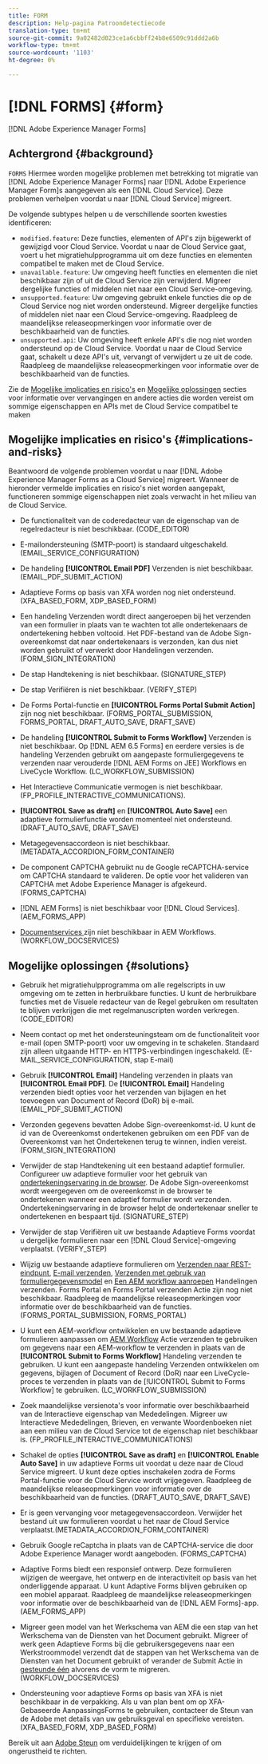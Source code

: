 ```yaml
---
title: FORM
description: Help-pagina Patroondetectiecode
translation-type: tm+mt
source-git-commit: 9a02482d023ce1a6cbbff24b8e6509c91ddd2a6b
workflow-type: tm+mt
source-wordcount: '1103'
ht-degree: 0%

---
```



# [!DNL FORMS] {#form}

[!DNL Adobe Experience Manager Forms]

## Achtergrond {#background}

`FORMS` Hiermee worden mogelijke problemen met betrekking tot migratie van  [!DNL Adobe Experience Manager Forms] naar  [!DNL Adobe Experience Manager Form]s aangegeven als een  [!DNL Cloud Service]. Deze problemen verhelpen voordat u naar [!DNL Cloud Service] migreert.

De volgende subtypes helpen u de verschillende soorten kwesties identificeren:

* `modified.feature`: Deze functies, elementen of API&#39;s zijn bijgewerkt of gewijzigd voor Cloud Service. Voordat u naar de Cloud Service gaat, voert u het migratiehulpprogramma uit om deze functies en elementen compatibel te maken met de Cloud Service.
* `unavailable.feature`: Uw omgeving heeft functies en elementen die niet beschikbaar zijn of uit de Cloud Service zijn verwijderd. Migreer dergelijke functies of middelen niet naar een Cloud Service-omgeving.
* `unsupported.feature`: Uw omgeving gebruikt enkele functies die op de Cloud Service nog niet worden ondersteund. Migreer dergelijke functies of middelen niet naar een Cloud Service-omgeving. Raadpleeg de maandelijkse releaseopmerkingen voor informatie over de beschikbaarheid van de functies.
* `unsupported.api`: Uw omgeving heeft enkele API&#39;s die nog niet worden ondersteund op de Cloud Service. Voordat u naar de Cloud Service gaat, schakelt u deze API&#39;s uit, vervangt of verwijdert u ze uit de code. Raadpleeg de maandelijkse releaseopmerkingen voor informatie over de beschikbaarheid van de functies.

Zie de [Mogelijke implicaties en risico&#39;s](#implications-and-risks) en [Mogelijke oplossingen](#solutions) secties voor informatie over vervangingen en andere acties die worden vereist om sommige eigenschappen en APIs met de Cloud Service compatibel te maken

## Mogelijke implicaties en risico&#39;s {#implications-and-risks}

Beantwoord de volgende problemen voordat u naar [!DNL Adobe Experience Manager Forms as a Cloud Service] migreert. Wanneer de hieronder vermelde implicaties en risico&#39;s niet worden aangepakt, functioneren sommige eigenschappen niet zoals verwacht in het milieu van de Cloud Service.

* De functionaliteit van de coderedacteur van de eigenschap van de regelredacteur is niet beschikbaar. (CODE_EDITOR)

* E-mailondersteuning (SMTP-poort) is standaard uitgeschakeld. (EMAIL_SERVICE_CONFIGURATION)

* De handeling **[!UICONTROL Email PDF]** Verzenden is niet beschikbaar.(EMAIL_PDF_SUBMIT_ACTION)

* Adaptieve Forms op basis van XFA worden nog niet ondersteund. (XFA_BASED_FORM, XDP_BASED_FORM)

* Een handeling Verzenden wordt direct aangeroepen bij het verzenden van een formulier in plaats van te wachten tot alle ondertekenaars de ondertekening hebben voltooid. Het PDF-bestand van de Adobe Sign-overeenkomst dat naar ondertekenaars is verzonden, kan dus niet worden gebruikt of verwerkt door Handelingen verzenden. (FORM_SIGN_INTEGRATION)

* De stap Handtekening is niet beschikbaar. (SIGNATURE_STEP)

* De stap Verifiëren is niet beschikbaar. (VERIFY_STEP)

* De Forms Portal-functie en **[!UICONTROL Forms Portal Submit Action]** zijn nog niet beschikbaar. (FORMS_PORTAL_SUBMISSION, FORMS_PORTAL, DRAFT_AUTO_SAVE, DRAFT_SAVE)

* De handeling **[!UICONTROL Submit to Forms Workflow]** Verzenden is niet beschikbaar. Op [!DNL AEM 6.5 Forms] en eerdere versies is de handeling Verzenden gebruikt om aangepaste formuliergegevens te verzenden naar verouderde [!DNL AEM Forms on JEE] Workflows en LiveCycle Workflow. (LC_WORKFLOW_SUBMISSION)

* Het Interactieve Communicatie vermogen is niet beschikbaar.  (FP_PROFILE_INTERACTIVE_COMMUNICATIONS).

* **[!UICONTROL Save as draft]** en  **[!UICONTROL Auto Save]** een adaptieve formulierfunctie worden momenteel niet ondersteund. (DRAFT_AUTO_SAVE, DRAFT_SAVE)

* Metagegevensaccordeon is niet beschikbaar. (METADATA_ACCORDION_FORM_CONTAINER)

* De component CAPTCHA gebruikt nu de Google reCAPTCHA-service om CAPTCHA standaard te valideren. De optie voor het valideren van CAPTCHA met Adobe Experience Manager is afgekeurd. (FORMS_CAPTCHA)

* [!DNL AEM Forms] is niet beschikbaar voor  [!DNL Cloud Services]. (AEM_FORMS_APP)

* [Documentservices ](https://experienceleague.adobe.com/docs/experience-manager-65/forms/install-aem-forms/osgi-installation/install-configure-document-services.html?lang=en#deployment-topology) zijn niet beschikbaar in AEM Workflows. (WORKFLOW_DOCSERVICES)

## Mogelijke oplossingen {#solutions}

* Gebruik het migratiehulpprogramma om alle regelscripts in uw omgeving om te zetten in herbruikbare functies. U kunt de herbruikbare functies met de Visuele redacteur van de Regel gebruiken om resultaten te blijven verkrijgen die met regelmanuscripten worden verkregen. (CODE_EDITOR)

* Neem contact op met het ondersteuningsteam om de functionaliteit voor e-mail (open SMTP-poort) voor uw omgeving in te schakelen. Standaard zijn alleen uitgaande HTTP- en HTTPS-verbindingen ingeschakeld. (E-MAIL_SERVICE_CONFIGURATION, stap E-mail)

* Gebruik **[!UICONTROL Email]** Handeling verzenden in plaats van **[!UICONTROL Email PDF]**. De **[!UICONTROL Email]** Handeling verzenden biedt opties voor het verzenden van bijlagen en het toevoegen van Document of Record (DoR) bij e-mail. (EMAIL_PDF_SUBMIT_ACTION)

* Verzonden gegevens bevatten Adobe Sign-overeenkomst-id. U kunt de id van de Overeenkomst ondertekenen gebruiken om een PDF van de Overeenkomst van het Ondertekenen terug te winnen, indien vereist.  (FORM_SIGN_INTEGRATION)

* Verwijder de stap Handtekening uit een bestaand adaptief formulier. Configureer uw adaptieve formulier voor het gebruik van [ondertekeningservaring in de browser](https://medium.com/adobetech/using-adobe-sign-to-e-sign-an-adaptive-form-heres-the-best-way-to-do-it-dc3e15f9b684). De Adobe Sign-overeenkomst wordt weergegeven om de overeenkomst in de browser te ondertekenen wanneer een adaptief formulier wordt verzonden. Ondertekeningservaring in de browser helpt de ondertekenaar sneller te ondertekenen en bespaart tijd. (SIGNATURE_STEP)

* Verwijder de stap Verifiëren uit uw bestaande Adaptieve Forms voordat u dergelijke formulieren naar een [!DNL Cloud Service]-omgeving verplaatst. (VERIFY_STEP)

* Wijzig uw bestaande adaptieve formulieren om [Verzenden naar REST-eindpunt](https://experienceleague.adobe.com/docs/experience-manager-forms-cloud-service/forms/create-an-adaptive-form/configure-submit-actions-and-metadata-submission/configuring-submit-actions.html#submit-to-rest-endpoint), [E-mail verzenden](https://experienceleague.adobe.com/docs/experience-manager-forms-cloud-service/forms/create-an-adaptive-form/configure-submit-actions-and-metadata-submission/configuring-submit-actions.html#send-email), [Verzenden met gebruik van formuliergegevensmodel](https://experienceleague.adobe.com/docs/experience-manager-forms-cloud-service/forms/create-an-adaptive-form/configure-submit-actions-and-metadata-submission/configuring-submit-actions.html#submit-using-form-data-model) en [Een AEM workflow aanroepen](https://experienceleague.adobe.com/docs/experience-manager-forms-cloud-service/forms/create-an-adaptive-form/configure-submit-actions-and-metadata-submission/configuring-submit-actions.html#invoke-an-aem-workflow) Handelingen verzenden. Forms Portal en Forms Portal verzenden Actie zijn nog niet beschikbaar. Raadpleeg de maandelijkse releaseopmerkingen voor informatie over de beschikbaarheid van de functies. (FORMS_PORTAL_SUBMISSION, FORMS_PORTAL)

* U kunt een AEM-workflow ontwikkelen en uw bestaande adaptieve formulieren aanpassen om [AEM Workflow](https://experienceleague.adobe.com/docs/experience-manager-forms-cloud-service/forms/create-an-adaptive-form/configure-submit-actions-and-metadata-submission/configuring-submit-actions.html#invoke-an-aem-workflow) Actie verzenden te gebruiken om gegevens naar een AEM-workflow te verzenden in plaats van de **[!UICONTROL Submit to Forms Workflow]** Handeling verzenden te gebruiken. U kunt een aangepaste handeling Verzenden ontwikkelen om gegevens, bijlagen of Document of Record (DoR) naar een LiveCycle-proces te verzenden in plaats van de [!UICONTROL Submit to Forms Workflow] te gebruiken. (LC_WORKFLOW_SUBMISSION)

* Zoek maandelijkse versienota&#39;s voor informatie over beschikbaarheid van de Interactieve eigenschap van Mededelingen. Migreer uw Interactieve Mededelingen, Brieven, en verwante Woordenboeken niet aan een milieu van de Cloud Service tot de eigenschap niet beschikbaar is. (FP_PROFILE_INTERACTIVE_COMMUNICATIONS)

* Schakel de opties **[!UICONTROL Save as draft]** en **[!UICONTROL Enable Auto Save]** in uw adaptieve Forms uit voordat u deze naar de Cloud Service migreert. U kunt deze opties inschakelen zodra de Forms Portal-functie voor de Cloud Service wordt vrijgegeven. Raadpleeg de maandelijkse releaseopmerkingen voor informatie over de beschikbaarheid van de functies. (DRAFT_AUTO_SAVE, DRAFT_SAVE)

* Er is geen vervanging voor metagegevensaccordeon. Verwijder het bestand uit uw formulieren voordat u het naar de Cloud Service verplaatst.(METADATA_ACCORDION_FORM_CONTAINER)

* Gebruik Google reCaptcha in plaats van de CAPTCHA-service die door Adobe Experience Manager wordt aangeboden. (FORMS_CAPTCHA)

* Adaptive Forms biedt een responsief ontwerp. Deze formulieren wijzigen de weergave, het ontwerp en de interactiviteit op basis van het onderliggende apparaat. U kunt Adaptive Forms blijven gebruiken op een mobiel apparaat. Raadpleeg de maandelijkse releaseopmerkingen voor informatie over de beschikbaarheid van de [!DNL AEM Forms]-app. (AEM_FORMS_APP)

* Migreer geen model van het Werkschema van AEM die een stap van het Werkschema van de Diensten van het Document gebruikt. Migreer of werk geen Adaptieve Forms bij die gebruikersgegevens naar een Werkstroommodel verzendt dat de stappen van het Werkschema van de Diensten van het Document gebruikt of verander de Submit Actie in [gesteunde één](https://experienceleague.adobe.com/docs/experience-manager-forms-cloud-service/forms/create-an-adaptive-form/configure-submit-actions-and-metadata-submission/configuring-submit-actions.html) alvorens de vorm te migreren. (WORKFLOW_DOCSERVICES)

* Ondersteuning voor adaptieve Forms op basis van XFA is niet beschikbaar in de verpakking. Als u van plan bent om op XFA-Gebaseerde AanpassingsForms te gebruiken, contacteer de Steun van de Adobe met details van uw gebruiksgeval en specifieke vereisten.(XFA_BASED_FORM, XDP_BASED_FORM)

Bereik uit aan [Adobe Steun](https://helpx.adobe.com/enterprise/using/support-for-experience-cloud.html) om verduidelijkingen te krijgen of om ongerustheid te richten.

